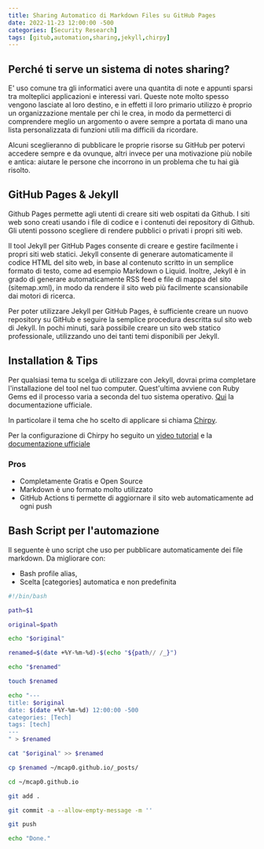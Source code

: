 ```yaml
---
title: Sharing Automatico di Markdown Files su GitHub Pages
date: 2022-11-23 12:00:00 -500
categories: [Security Research]
tags: [gitub,automation,sharing,jekyll,chirpy]
---
```

## Perché ti serve un sistema di notes sharing?

E' uso comune tra gli informatici avere una quantita di note e appunti sparsi tra molteplici applicazioni e interessi vari. Queste note molto spesso vengono lasciate al loro destino, e in effetti il loro primario utilizzo è proprio un organizzazione mentale per chi le crea, in modo da permetterci di comprendere meglio un argomento o avere sempre a portata di mano una lista personalizzata di funzioni utili ma difficili da ricordare.

Alcuni sceglieranno di pubblicare le proprie risorse su GitHub per potervi accedere sempre e da ovunque, altri invece per una motivazione più nobile e antica: aiutare le persone che incorrono in un problema che tu hai già risolto.

## GitHub Pages & Jekyll

Github Pages permette agli utenti di creare siti web ospitati da Github. I siti web sono creati usando i file di codice e i contenuti dei repository di Github. Gli utenti possono scegliere di rendere pubblici o privati ​​i propri siti web.

Il tool Jekyll per GitHub Pages consente di creare e gestire facilmente i propri siti web statici. Jekyll consente di generare automaticamente il codice HTML del sito web, in base al contenuto scritto in un semplice formato di testo, come ad esempio Markdown o Liquid. Inoltre, Jekyll è in grado di generare automaticamente RSS feed e file di mappa del sito (sitemap.xml), in modo da rendere il sito web più facilmente scansionabile dai motori di ricerca.

Per poter utilizzare Jekyll per GitHub Pages, è sufficiente creare un nuovo repository su GitHub e seguire la semplice procedura descritta sul sito web di Jekyll. In pochi minuti, sarà possibile creare un sito web statico professionale, utilizzando uno dei tanti temi disponibili per Jekyll.

## Installation & Tips

Per qualsiasi tema tu scelga di utilizzare con Jekyll, dovrai prima completare l'installazione del tool nel tuo computer. Quest'ultima avviene con Ruby Gems ed il processo varia a seconda del tuo sistema operativo. [Qui](https://jekyllrb.com/docs/installation/) la documentazione ufficiale.

In particolare il tema che ho scelto di applicare si chiama [Chirpy](https://chirpy.cotes.page/posts/getting-started/).

Per la configurazione di Chirpy ho seguito un [video tutorial](https://youtu.be/F8iOU1ci19Q) e la [documentazione ufficiale](https://chirpy.cotes.page)

### Pros
- Completamente Gratis e Open Source
- Markdown è uno formato molto utilizzato
- GitHub Actions ti permette di aggiornare il sito web automaticamente ad ogni push

## Bash Script per l'automazione

Il seguente è uno script che uso per pubblicare automaticamente dei file markdown. 
Da migliorare con: 
- Bash profile alias, 
- Scelta [categories] automatica e non predefinita 

```bash
#!/bin/bash

path=$1

original=$path

echo "$original"

renamed=$(date +%Y-%m-%d)-$(echo "${path// /_}")

echo "$renamed" 

touch $renamed

echo "---
title: $original
date: $(date +%Y-%m-%d) 12:00:00 -500
categories: [Tech]
tags: [tech]
--- 
" > $renamed

cat "$original" >> $renamed

cp $renamed ~/mcap0.github.io/_posts/

cd ~/mcap0.github.io

git add .

git commit -a --allow-empty-message -m ''

git push

echo "Done."
```